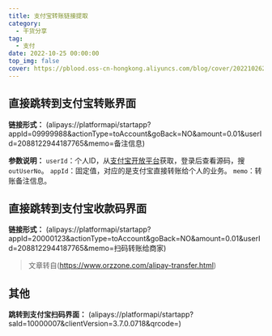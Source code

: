 ```yaml
---
title: 支付宝转账链接提取
category:
  - 干货分享
tag:
  - 支付
date: 2022-10-25 00:00:00
top_img: false
cover: https://pblood.oss-cn-hongkong.aliyuncs.com/blog/cover/20221026212406.png
---
```


## 直接跳转到支付宝转账界面

**链接形式：**
(alipays://platformapi/startapp?appId=09999988&actionType=toAccount&goBack=NO&amount=0.01&userId=2088122944187765&memo=备注信息)

**参数说明：**
`userId`：个人ID，从[支付宝开放平台](https://open.alipay.com/platform/developerIndex.htm)获取，登录后查看源码，搜`outUserNo`。
`appId`：固定值，对应的是支付宝直接转账给个人的业务。
`memo`：转账备注信息。

## 直接跳转到支付宝收款码界面

**链接形式：**
(alipays://platformapi/startapp?appId=20000123&actionType=toAccount&goBack=NO&amount=0.01&userId=2088122944187765&memo=扫码转账给商家)


> 文章转自(https://www.orzzone.com/alipay-transfer.html)

## 其他

**跳转到支付宝扫码界面：**
(alipays://platformapi/startapp?saId=10000007&clientVersion=3.7.0.0718&qrcode=)